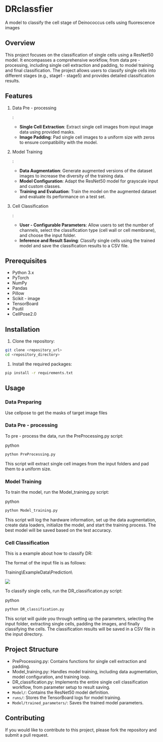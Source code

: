 # DRclassfier
A model to classify the cell stage of Deinococcus cells using fluorescence images

## Overview

This project focuses on the classification of single cells using a ResNet50 model. It encompasses a comprehensive workflow, from data pre - processing, including single cell extraction and padding, to model training and final classification. The project allows users to classify single cells into different stages (e.g., stage1 - stage5) and provides detailed classification results.

## Features

1. Data Pre - processing

   :

   - **Single Cell Extraction**: Extract single cell images from input image data using provided masks.
   - **Image Padding**: Pad single cell images to a uniform size with zeros to ensure compatibility with the model.

2. Model Training

   :

   - **Data Augmentation**: Generate augmented versions of the dataset images to increase the diversity of the training data.
   - **Model Configuration**: Adapt the ResNet50 model for grayscale input and custom classes.
   - **Training and Evaluation**: Train the model on the augmented dataset and evaluate its performance on a test set.

3. Cell Classification

   :

   - **User - Configurable Parameters**: Allow users to set the number of channels, select the classification type (cell wall or cell membrane), and choose the input folder.
   - **Inference and Result Saving**: Classify single cells using the trained model and save the classification results to a CSV file.

## Prerequisites

- Python 3.x
- PyTorch
- NumPy
- Pandas
- Pillow
- Scikit - image
- TensorBoard
- Psutil
- CellPose2.0

## Installation

1. Clone the repository:

```bash
git clone <repository_url>
cd <repository_directory>
```

1. Install the required packages:

```bash
pip install -r requirements.txt
```

## Usage

### Data Preparing

Use cellpose to get the masks of target image files

### Data Pre - processing

To pre - process the data, run the PreProcessing.py script:

python

```python
python PreProcessing.py
```

This script will extract single cell images from the input folders and pad them to a uniform size.

### Model Training

To train the model, run the Model_training.py script:

python

```python
python Model_training.py
```

This script will log the hardware information, set up the data augmentation, create data loaders, initialize the model, and start the training process. The best model will be saved based on the test accuracy.

### Cell Classification

This is a example about how to classify DR:

The format of the input file is as follows:

Training\ExampleData\Prediction\



![](F:\OXH\typora\tmp_images\image-20250722174735310.png)

To classify single cells, run the DR_classification.py script:

python

```python
python DR_classification.py
```

This script will guide you through setting up the parameters, selecting the input folder, extracting single cells, padding the images, and finally classifying the cells. The classification results will be saved in a CSV file in the input directory.





## Project Structure

- PreProcessing.py: Contains functions for single cell extraction and padding.
- Model_training.py: Handles model training, including data augmentation, model configuration, and training loop.
- DR_classification.py: Implements the entire single cell classification workflow, from parameter setup to result saving.
- `Model/`: Contains the ResNet50 model definition.
- `runs/`: Stores the TensorBoard logs for model training.
- `Model/trained_parameters/`: Saves the trained model parameters.

## Contributing

If you would like to contribute to this project, please fork the repository and submit a pull request.
